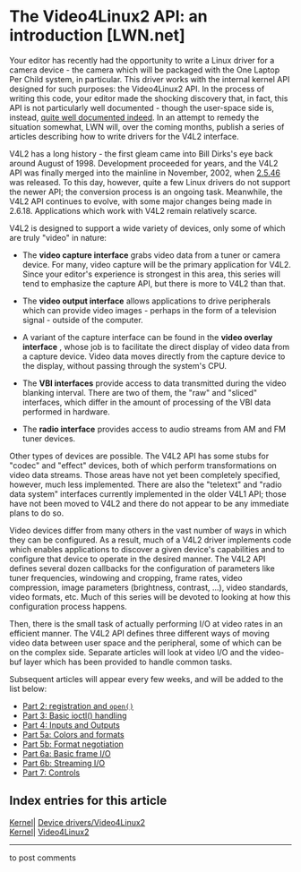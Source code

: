 # The Video4Linux2 API: an introduction [LWN.net]

Your editor has recently had the opportunity to write a Linux driver for a camera device - the camera which will be packaged with the One Laptop Per Child system, in particular. This driver works with the internal kernel API designed for such purposes: the Video4Linux2 API. In the process of writing this code, your editor made the shocking discovery that, in fact, this API is not particularly well documented - though the user-space side is, instead, [quite well documented indeed](http://v4l2spec.bytesex.org/spec/book1.htm). In an attempt to remedy the situation somewhat, LWN will, over the coming months, publish a series of articles describing how to write drivers for the V4L2 interface. 

V4L2 has a long history - the first gleam came into Bill Dirks's eye back around August of 1998. Development proceeded for years, and the V4L2 API was finally merged into the mainline in November, 2002, when [2.5.46](http://lwn.net/Articles/14568/) was released. To this day, however, quite a few Linux drivers do not support the newer API; the conversion process is an ongoing task. Meanwhile, the V4L2 API continues to evolve, with some major changes being made in 2.6.18. Applications which work with V4L2 remain relatively scarce. 

V4L2 is designed to support a wide variety of devices, only some of which are truly "video" in nature: 

  * The **video capture interface** grabs video data from a tuner or camera device. For many, video capture will be the primary application for V4L2. Since your editor's experience is strongest in this area, this series will tend to emphasize the capture API, but there is more to V4L2 than that. 

  * The **video output interface** allows applications to drive peripherals which can provide video images - perhaps in the form of a television signal - outside of the computer. 

  * A variant of the capture interface can be found in the **video overlay interface** , whose job is to facilitate the direct display of video data from a capture device. Video data moves directly from the capture device to the display, without passing through the system's CPU. 

  * The **VBI interfaces** provide access to data transmitted during the video blanking interval. There are two of them, the "raw" and "sliced" interfaces, which differ in the amount of processing of the VBI data performed in hardware. 

  * The **radio interface** provides access to audio streams from AM and FM tuner devices. 




Other types of devices are possible. The V4L2 API has some stubs for "codec" and "effect" devices, both of which perform transformations on video data streams. Those areas have not yet been completely specified, however, much less implemented. There are also the "teletext" and "radio data system" interfaces currently implemented in the older V4L1 API; those have not been moved to V4L2 and there do not appear to be any immediate plans to do so. 

Video devices differ from many others in the vast number of ways in which they can be configured. As a result, much of a V4L2 driver implements code which enables applications to discover a given device's capabilities and to configure that device to operate in the desired manner. The V4L2 API defines several dozen callbacks for the configuration of parameters like tuner frequencies, windowing and cropping, frame rates, video compression, image parameters (brightness, contrast, ...), video standards, video formats, etc. Much of this series will be devoted to looking at how this configuration process happens. 

Then, there is the small task of actually performing I/O at video rates in an efficient manner. The V4L2 API defines three different ways of moving video data between user space and the peripheral, some of which can be on the complex side. Separate articles will look at video I/O and the video-buf layer which has been provided to handle common tasks. 

Subsequent articles will appear every few weeks, and will be added to the list below: 

  * [Part 2: registration and `open()`](/Articles/204545/)
  * [Part 3: Basic ioctl() handling](/Articles/206765/)
  * [Part 4: Inputs and Outputs](http://lwn.net/Articles/213798/)
  * [Part 5a: Colors and formats](http://lwn.net/Articles/218798/)
  * [Part 5b: Format negotiation](/Articles/227533/)
  * [Part 6a: Basic frame I/O](/Articles/235023/)
  * [Part 6b: Streaming I/O](http://lwn.net/Articles/240667/)
  * [Part 7: Controls](http://lwn.net/Articles/247126/)

  
Index entries for this article  
---  
[Kernel](/Kernel/Index)| [Device drivers/Video4Linux2](/Kernel/Index#Device_drivers-Video4Linux2)  
[Kernel](/Kernel/Index)| [Video4Linux2](/Kernel/Index#Video4Linux2)  
  


* * *

to post comments 
